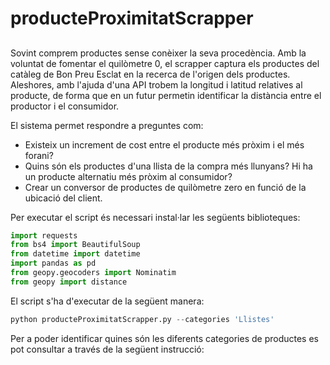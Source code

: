 # producteProximitatScrapper

## 
Sovint comprem productes sense conèixer la seva procedència. 
Amb la voluntat de fomentar el quilòmetre 0, el scrapper captura els productes del catàleg de Bon Preu Esclat en la recerca de l'origen dels productes.
Aleshores, amb l'ajuda d'una API trobem la longitud i latitud relatives al producte, de forma que en un futur permetin identificar la distància entre el productor i el consumidor.

El sistema permet respondre a preguntes com:
- Existeix un increment de cost entre el producte més pròxim i el més forani?
- Quins són els productes d'una llista de la compra més llunyans? Hi ha un producte alternatiu més pròxim al consumidor?
- Crear un conversor de productes de quilòmetre zero en funció de la ubicació del client.

Per executar el script és necessari instal·lar les següents biblioteques:

```python
import requests
from bs4 import BeautifulSoup
from datetime import datetime
import pandas as pd
from geopy.geocoders import Nominatim
from geopy import distance
```

El script s'ha d'executar de la següent manera:

```python
python producteProximitatScrapper.py --categories 'Llistes'
```

Per a poder identificar quines són les diferents categories de productes es pot consultar a través de la següent instrucció:


